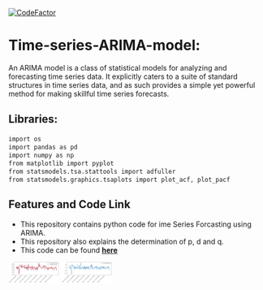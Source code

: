 [![CodeFactor](https://www.codefactor.io/repository/github/sumit-ai/time-series-arima-model/badge)](https://www.codefactor.io/repository/github/sumit-ai/time-series-arima-model)

# Time-series-ARIMA-model: 
An ARIMA model is a class of statistical models for analyzing and forecasting time series data.
It explicitly caters to a suite of standard structures in time series data, and as such provides a simple yet powerful method for making skillful time series forecasts.

## Libraries: 
```
import os
import pandas as pd
import numpy as np
from matplotlib import pyplot
from statsmodels.tsa.stattools import adfuller
from statsmodels.graphics.tsaplots import plot_acf, plot_pacf

```
## Features and Code Link 
- This repository contains python code for ime Series Forcasting using ARIMA. 
- This repository also explains the determination of p, d and q. 
- This code can be found **[here](https://github.com/Sumit-ai/Time-series-ARIMA-model/blob/master/Time%20series%20using%20ARIMA%20model%20.ipynb)** 

<img align="center" src="Unknown1.png" width="100" />

<img align="center" src="Unknown.png" width="100" />
